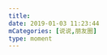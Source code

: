 ```yaml
---
title: 
date: 2019-01-03 11:23:44
mCategories: [说说,朋友圈]
type: moment
---
```


<div id="pics-20190103112344"></div>

<script src="/lib/moment/pics.js"></script>
<script>
var data = [
    {"link": "2019-01-03_000000.jpeg", "type": "shuoshuo"}
];
picsRender(data, "pics-20190103112344");
</script>

